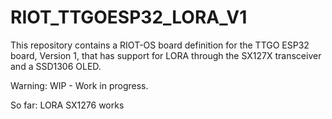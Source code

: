 # RIOT_TTGOESP32_LORA_V1

This repository contains a RIOT-OS board definition for the TTGO ESP32 board, Version 1, that has support for LORA through the SX127X transceiver and a SSD1306 OLED.


Warning: WIP - Work in progress.

So far: LORA SX1276 works
